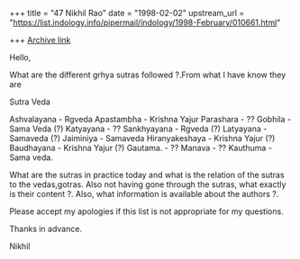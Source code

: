 +++
title = "47 Nikhil Rao"
date = "1998-02-02"
upstream_url = "https://list.indology.info/pipermail/indology/1998-February/010661.html"

+++
[Archive link](https://list.indology.info/pipermail/indology/1998-February/010661.html)

Hello,

What are the different grhya sutras followed ?.From what I have know
they are

Sutra          Veda

Ashvalayana - Rgveda
Apastambha  - Krishna Yajur
Parashara - ??
Gobhila - Sama Veda (?)
Katyayana - ??
Sankhyayana - Rgveda (?)
Latyayana - Samaveda (?)
Jaiminiya - Samaveda
Hiranyakeshaya - Krishna Yajur (?)
Baudhayana - Krishna Yajur (?)
Gautama. - ??
Manava - ??
Kauthuma - Sama veda.

What are the sutras in practice today and what is the relation of the
sutras to the vedas,gotras. Also not having gone through the sutras, what
exactly is their content ?. Also, what information is available about the
authors ?.

Please accept my apologies if this list is not appropriate for my
questions.

Thanks in advance.

Nikhil



